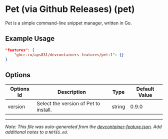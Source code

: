
# Pet (via Github Releases) (pet)

Pet is a simple command-line snippet manager, written in Go.

## Example Usage

```json
"features": {
    "ghcr.io/aps831/devcontainers-features/pet:1": {}
}
```

## Options

| Options Id | Description | Type | Default Value |
|-----|-----|-----|-----|
| version | Select the version of Pet to install. | string | 0.9.0 |



---

_Note: This file was auto-generated from the [devcontainer-feature.json](devcontainer-feature.json).  Add additional notes to a `NOTES.md`._
